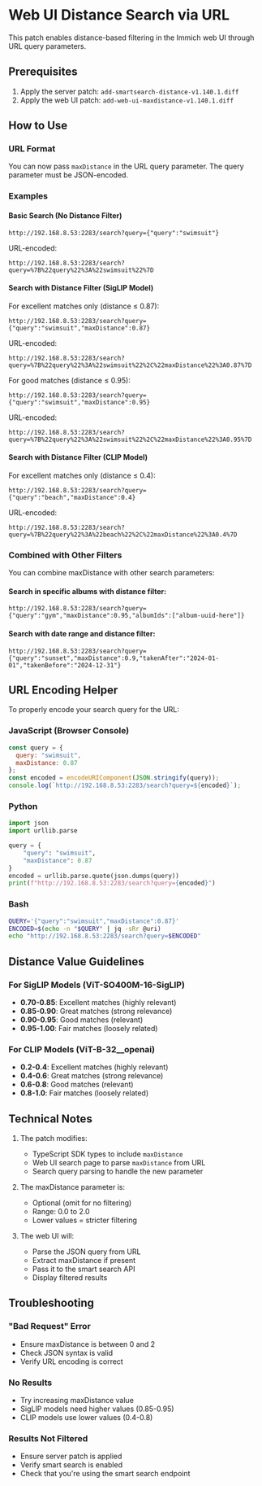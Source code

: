 # Web UI Distance Search via URL

This patch enables distance-based filtering in the Immich web UI through URL query parameters.

## Prerequisites

1. Apply the server patch: `add-smartsearch-distance-v1.140.1.diff`
2. Apply the web UI patch: `add-web-ui-maxdistance-v1.140.1.diff`

## How to Use

### URL Format

You can now pass `maxDistance` in the URL query parameter. The query parameter must be JSON-encoded.

### Examples

#### Basic Search (No Distance Filter)
```
http://192.168.8.53:2283/search?query={"query":"swimsuit"}
```
URL-encoded:
```
http://192.168.8.53:2283/search?query=%7B%22query%22%3A%22swimsuit%22%7D
```

#### Search with Distance Filter (SigLIP Model)
For excellent matches only (distance ≤ 0.87):
```
http://192.168.8.53:2283/search?query={"query":"swimsuit","maxDistance":0.87}
```
URL-encoded:
```
http://192.168.8.53:2283/search?query=%7B%22query%22%3A%22swimsuit%22%2C%22maxDistance%22%3A0.87%7D
```

For good matches (distance ≤ 0.95):
```
http://192.168.8.53:2283/search?query={"query":"swimsuit","maxDistance":0.95}
```
URL-encoded:
```
http://192.168.8.53:2283/search?query=%7B%22query%22%3A%22swimsuit%22%2C%22maxDistance%22%3A0.95%7D
```

#### Search with Distance Filter (CLIP Model)
For excellent matches only (distance ≤ 0.4):
```
http://192.168.8.53:2283/search?query={"query":"beach","maxDistance":0.4}
```
URL-encoded:
```
http://192.168.8.53:2283/search?query=%7B%22query%22%3A%22beach%22%2C%22maxDistance%22%3A0.4%7D
```

### Combined with Other Filters

You can combine maxDistance with other search parameters:

#### Search in specific albums with distance filter:
```
http://192.168.8.53:2283/search?query={"query":"gym","maxDistance":0.95,"albumIds":["album-uuid-here"]}
```

#### Search with date range and distance filter:
```
http://192.168.8.53:2283/search?query={"query":"sunset","maxDistance":0.9,"takenAfter":"2024-01-01","takenBefore":"2024-12-31"}
```

## URL Encoding Helper

To properly encode your search query for the URL:

### JavaScript (Browser Console)
```javascript
const query = {
  query: "swimsuit",
  maxDistance: 0.87
};
const encoded = encodeURIComponent(JSON.stringify(query));
console.log(`http://192.168.8.53:2283/search?query=${encoded}`);
```

### Python
```python
import json
import urllib.parse

query = {
    "query": "swimsuit",
    "maxDistance": 0.87
}
encoded = urllib.parse.quote(json.dumps(query))
print(f"http://192.168.8.53:2283/search?query={encoded}")
```

### Bash
```bash
QUERY='{"query":"swimsuit","maxDistance":0.87}'
ENCODED=$(echo -n "$QUERY" | jq -sRr @uri)
echo "http://192.168.8.53:2283/search?query=$ENCODED"
```

## Distance Value Guidelines

### For SigLIP Models (ViT-SO400M-16-SigLIP)
- **0.70-0.85**: Excellent matches (highly relevant)
- **0.85-0.90**: Great matches (strong relevance)
- **0.90-0.95**: Good matches (relevant)
- **0.95-1.00**: Fair matches (loosely related)

### For CLIP Models (ViT-B-32__openai)
- **0.2-0.4**: Excellent matches (highly relevant)
- **0.4-0.6**: Great matches (strong relevance)
- **0.6-0.8**: Good matches (relevant)
- **0.8-1.0**: Fair matches (loosely related)

## Technical Notes

1. The patch modifies:
   - TypeScript SDK types to include `maxDistance`
   - Web UI search page to parse `maxDistance` from URL
   - Search query parsing to handle the new parameter

2. The maxDistance parameter is:
   - Optional (omit for no filtering)
   - Range: 0.0 to 2.0
   - Lower values = stricter filtering

3. The web UI will:
   - Parse the JSON query from URL
   - Extract maxDistance if present
   - Pass it to the smart search API
   - Display filtered results

## Troubleshooting

### "Bad Request" Error
- Ensure maxDistance is between 0 and 2
- Check JSON syntax is valid
- Verify URL encoding is correct

### No Results
- Try increasing maxDistance value
- SigLIP models need higher values (0.85-0.95)
- CLIP models use lower values (0.4-0.8)

### Results Not Filtered
- Ensure server patch is applied
- Verify smart search is enabled
- Check that you're using the smart search endpoint